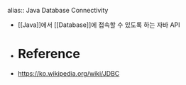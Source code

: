 alias:: Java Database Connectivity

- [[Java]]에서 [[Database]]에 접속할 수 있도록 하는 자바 API
- # Reference
- https://ko.wikipedia.org/wiki/JDBC